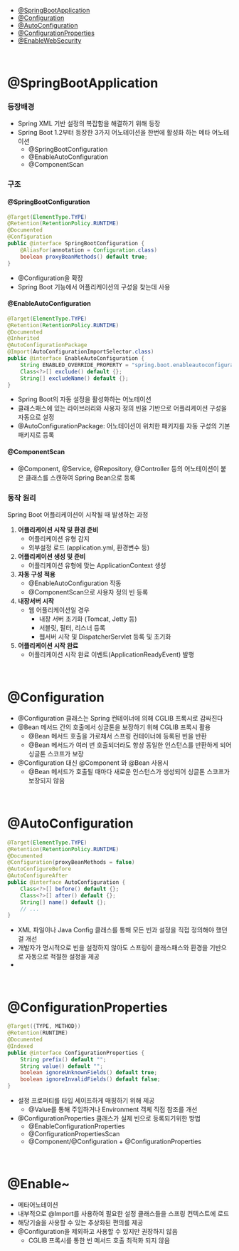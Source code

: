 - [@SpringBootApplication](#springBootApplication)
- [@Configuration](#configuration)
- [@AutoConfiguration](#autoConfiguration)
- [@ConfigurationProperties](#configurationProperties)
- [@EnableWebSecurity](#enableWebSecurity)


<br>

# @SpringBootApplication
### 등장배경
- Spring XML 기반 설정의 복잡함을 해결하기 위해 등장
- Spring Boot 1.2부터 등장한 3가지 어노테이션을 한번에 활성화 하는 메타 어노테이션
  - @SpringBootConfiguration
  - @EnableAutoConfiguration
  - @ComponentScan

### 구조
#### @SpringBootConfiguration
```java
@Target(ElementType.TYPE)
@Retention(RetentionPolicy.RUNTIME)
@Documented
@Configuration
public @interface SpringBootConfiguration {
    @AliasFor(annotation = Configuration.class)
    boolean proxyBeanMethods() default true;
}
```
- @Configuration을 확장
- Spring Boot 기능에서 어플리케이션의 구성을 찾는데 사용
#### @EnableAutoConfiguration
```java
@Target(ElementType.TYPE)
@Retention(RetentionPolicy.RUNTIME)
@Documented
@Inherited
@AutoConfigurationPackage
@Import(AutoConfigurationImportSelector.class)
public @interface EnableAutoConfiguration {
    String ENABLED_OVERRIDE_PROPERTY = "spring.boot.enableautoconfiguration";
    Class<?>[] exclude() default {};
    String[] excludeName() default {};
}
```
- Spring Boot의 자동 설정을 활성화하는 어노테이션
- 클래스패스에 있는 라이브러리와 사용자 정의 빈을 기반으로 어플리케이션 구성을 자동으로 설정
- @AutoConfigurationPackage: 어노테이션이 위치한 패키지를 자동 구성의 기본 패키지로 등록
#### @ComponentScan
- @Component, @Service, @Repository, @Controller 등의 어노테이션이 붙은 클래스를 스캔하여 Spring Bean으로 등록

### 동작 원리
Spring Boot 어플리케이션이 시작될 때 발생하는 과정
1. **어플리케이션 시작 및 환경 준비**
   - 어플리케이션 유형 감지
   - 외부설정 로드 (application.yml, 환경변수 등)
2. **어플리케이션 생성 및 준비**
   - 어플리케이션 유형에 맞는 ApplicationContext 생성
3. **자동 구성 적용**
   - @EnableAutoConfiguration 작동
   - @ComponentScan으로 사용자 정의 빈 등록
4. **내장서버 시작**
   - 웹 어플리케이션일 경우
     - 내장 서버 초기화 (Tomcat, Jetty 등)
     - 서블릿, 필터, 리스너 등록
     - 웹서버 시작 및 DispatcherServlet 등록 및 초기화
5. **어플리케이션 시작 완료**
   - 어플리케이션 시작 완료 이벤트(ApplicationReadyEvent) 발행


<br>


# @Configuration
- @Configuration 클래스는 Spring 컨테이너에 의해 CGLIB 프록시로 감싸진다
- @Bean 메서드 간의 호출에서 싱글톤을 보장하기 위해 CGLIB 프록시 활용
  - @Bean 메서드 호출을 가로채서 스프링 컨테이너에 등록된 빈을 반환
  - @Bean 메서드가 여러 번 호출되더라도 항상 동일한 인스턴스를 반환하게 되어 싱글톤 스코프가 보장
- @Configuration 대신 @Component 와 @Bean 사용시 
  - @Bean 메서드가 호출될 때마다 새로운 인스턴스가 생성되어 싱글톤 스코프가 보장되지 않음

<br>


# @AutoConfiguration
```java
@Target(ElementType.TYPE)
@Retention(RetentionPolicy.RUNTIME)
@Documented
@Configuration(proxyBeanMethods = false)
@AutoConfigureBefore
@AutoConfigureAfter
public @interface AutoConfiguration {
    Class<?>[] before() default {};
    Class<?>[] after() default {};
    String[] name() default {};
    // ...
}
```
-  XML 파일이나 Java Config 클래스를 통해 모든 빈과 설정을 직접 정의해야 했던걸 개선
- 개발자가 명시적으로 빈을 설정하지 않아도 스프링이 클래스패스와 환경을 기반으로 자동으로 적절한 설정을 제공
- 


<br>


# @ConfigurationProperties
```java
@Target({TYPE, METHOD})
@Retention(RUNTIME)
@Documented
@Indexed
public @interface ConfigurationProperties {
    String prefix() default "";
    String value() default "";
    boolean ignoreUnknownFields() default true;
    boolean ignoreInvalidFields() default false;
}

```
- 설정 프로퍼티를 타입 세이프하게 매핑하기 위해 제공
  - @Value를 통해 주입하거나 Environment 객체 직접 참조를 개선
- @ConfigurationProperties 클래스가 실제 빈으로 등록되기위한 방법
  - @EnableConfigurationProperties
  - @ConfigurationPropertiesScan
  - @Component/@Configuration + @ConfigurationProperties


<br>


# @Enable~
- 메타어노테이션
- 내부적으로 @Import를 사용하여 필요한 설정 클래스들을 스프링 컨텍스트에 로드
- 해당기술을 사용할 수 있는 추상화된 편의를 제공
- @Configuration을 제외하고 사용할 수 있지만 권장하지 않음
  - CGLIB 프록시를 통한 빈 메서드 호출 최적화 되지 않음


<br>





